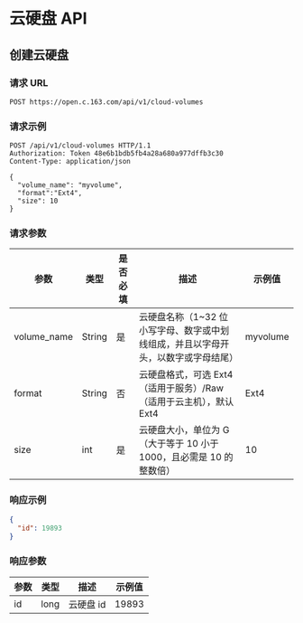 # 云硬盘 API

## 创建云硬盘

### 请求 URL

`POST https://open.c.163.com/api/v1/cloud-volumes`

### 请求示例

```http
POST /api/v1/cloud-volumes HTTP/1.1
Authorization: Token 48e6b1bdb5fb4a28a680a977dffb3c30
Content-Type: application/json

{
  "volume_name": "myvolume",
  "format":"Ext4",
  "size": 10
}
```
### 请求参数

|     参数    |  类型  | 是否必填 |                                        描述                                       |  示例值  |
|-------------|--------|----------|-----------------------------------------------------------------------------------|----------|
| volume_name | String | 是       | 云硬盘名称（1~32 位小写字母、数字或中划线组成，并且以字母开头，以数字或字母结尾） | myvolume |
| format      | String | 否       | 云硬盘格式，可选 Ext4（适用于服务）/Raw（适用于云主机），默认 Ext4                | Ext4     |
| size        | int    | 是       | 云硬盘大小，单位为 G（大于等于 10 小于 1000，且必需是 10 的整数倍）               | 10       |


### 响应示例

```json
{
  "id": 19893
}
```

### 响应参数

| 参数 | 类型 |    描述   | 示例值 |
|------|------|-----------|--------|
| id   | long | 云硬盘 id |  19893 |


